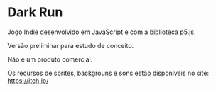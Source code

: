 # Dark Run 



Jogo Indie desenvolvido em JavaScript e com a biblioteca p5.js.

Versão preliminar para estudo de conceito. 

Não é um produto comercial.



Os recursos de sprites, backgrouns e sons estão disponíveis no site: https://itch.io/

